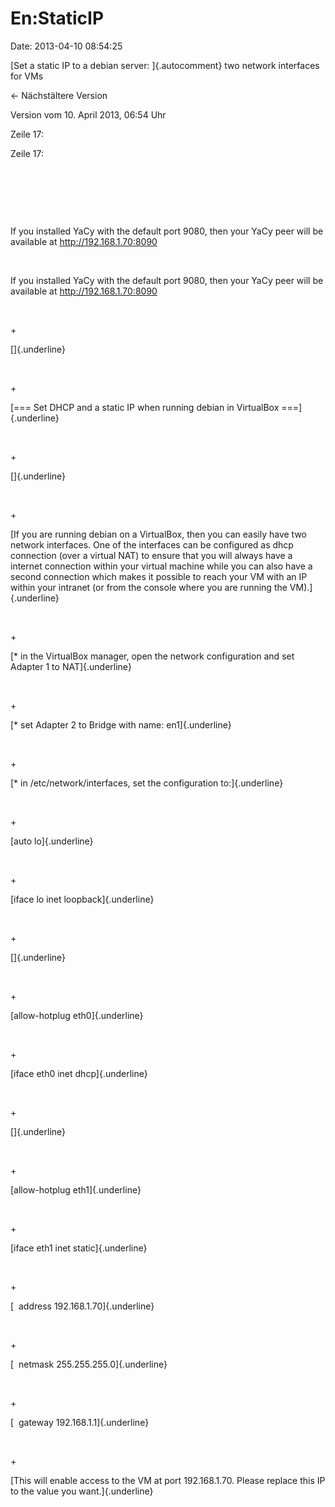 En:StaticIP
===========

Date: 2013-04-10 08:54:25

[Set a static IP to a debian server: ]{.autocomment} two network
interfaces for VMs

← Nächstältere Version

Version vom 10. April 2013, 06:54 Uhr

Zeile 17:

Zeile 17:

 

 

 

<div>

If you installed YaCy with the default port 9080, then your YaCy peer
will be available at http://192.168.1.70:8090

</div>

 

<div>

If you installed YaCy with the default port 9080, then your YaCy peer
will be available at http://192.168.1.70:8090

</div>

 

\+

<div>

[]{.underline}

</div>

 

\+

<div>

[=== Set DHCP and a static IP when running debian in VirtualBox
===]{.underline}

</div>

 

\+

<div>

[]{.underline}

</div>

 

\+

<div>

[If you are running debian on a VirtualBox, then you can easily have two
network interfaces. One of the interfaces can be configured as dhcp
connection (over a virtual NAT) to ensure that you will always have a
internet connection within your virtual machine while you can also have
a second connection which makes it possible to reach your VM with an IP
within your intranet (or from the console where you are running the
VM).]{.underline}

</div>

 

\+

<div>

[\* in the VirtualBox manager, open the network configuration and set
Adapter 1 to NAT]{.underline}

</div>

 

\+

<div>

[\* set Adapter 2 to Bridge with name: en1]{.underline}

</div>

 

\+

<div>

[\* in /etc/network/interfaces, set the configuration to:]{.underline}

</div>

 

\+

<div>

[auto lo]{.underline}

</div>

 

\+

<div>

[iface lo inet loopback]{.underline}

</div>

 

\+

<div>

[]{.underline}

</div>

 

\+

<div>

[allow-hotplug eth0]{.underline}

</div>

 

\+

<div>

[iface eth0 inet dhcp]{.underline}

</div>

 

\+

<div>

[]{.underline}

</div>

 

\+

<div>

[allow-hotplug eth1]{.underline}

</div>

 

\+

<div>

[iface eth1 inet static]{.underline}

</div>

 

\+

<div>

[  address 192.168.1.70]{.underline}

</div>

 

\+

<div>

[  netmask 255.255.255.0]{.underline}

</div>

 

\+

<div>

[  gateway 192.168.1.1]{.underline}

</div>

 

\+

<div>

[This will enable access to the VM at port 192.168.1.70. Please replace
this IP to the value you want.]{.underline}

</div>
